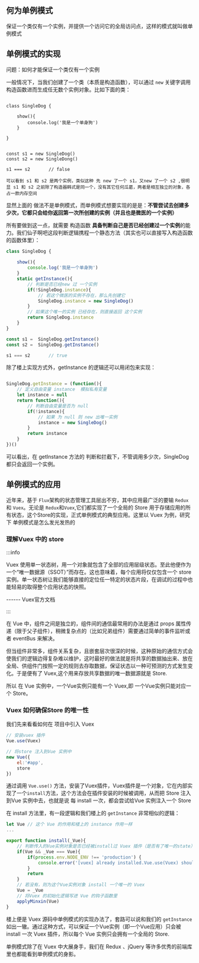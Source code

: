 ## 何为单例模式
保证一个类仅有一个实例，并提供一个访问它的全局访问点，这样的模式就叫做单例模式


## 单例模式的实现

问题：如何才能保证一个类仅有一个实例

一般情况下，当我们创建了一个类（本质是构造函数），可以通过  `new` 关键字调用构造函数进而生成任无数个实例对象。比如下面的类：

```javascipt

class SingleDog {
	
	show(){
		console.log('我是一个单身狗')
	}

}


const s1 = new SingleDog()
const s2 = new SingleDong()

s1 === s2		// false

可以看到 s1 和 s2 是两个实例，类似这种 先 new 了一个 s1，又new 了一个 s2 ,很明显 s1 和 s2 之前除了构造器韩式是同一个，没有其它任何瓜葛，两者是相互独立的对象，各占一款内存空间
```

显然上面的 做法不是单例模式，而单例模式想要实现的是是：**不管尝试去创建多少次，它都只会给你返回第一次所创建的实例（并且也是微医的一个实例）**

所有要做到这一点，就需要 构造函数  **具备判断自己是否已经创建过一个实例**的能力。我们仙子啊吧这段判断逻辑携程一个静态方法（其实也可以直接写入构造函数的函数体里）：

```javascript
class SingleDog {
    
    show(){
        console.log('我是一个单身狗')
    }
    static getInstance(){
        // 判断是否已经new 过 一个实例
        if(!SingleDog.instance){
            // 若这个微医的实例不存在，那么先创建它
            SingleDog.instance = new SingleDog()
        }
        // 如果这个唯一的实例 已经存在，则直接返回 这个实例
        return SingleDog.instance
    }
}

const s1 =  SingleDog.getInstance()
const s2 =  SingleDog.getInstance()

s1 === s2		// true
```



除了楼上实现方式外，getInstance 的逻辑还可以用闭包来实现：

```javascript

SingleDog.getInstance = (function(){
    // 定义自由变量 instance  模拟私有变量
    let instance = null
    return function(){
        // 判断自由变量是否为 null
        if(!instance){
            // 如果 为 null 则 new 出唯一实例
            instance = new SingleDog()
        }
        return instance
    }
})()

```

可以看出，在 getInstance 方法的 判断和拦截下，不管调用多少次，SingleDog 都只会返回一个实例。

## 单例模式的应用

近年来，基于 `Flux`架构的状态管理工具层出不穷，其中应用最广泛的要输 `Redux`和 `Vuex`。无论是 `Redux`和`Vuex`,它们都实现了一个全局的 Store 用于存储应用的所有状态，这个Store的实现，正式单例模式的典型应用。这里以 Vuex 为例，研究下 单例模式是怎么发光发热的

### 理解Vuex 中的 store

:::info

Vuex 使用单一状态树，用一个对象就包含了全部的应用层级状态。至此他便作为一个“唯一数据源（SSOT）”而存在。这也意味着，每个应用将仅仅包含一个 store 实例。单一状态树让我们能够直接的定位任一特定的状态片段，在调试的过程中也能轻易的取得整个应用状态的快照。

------ Vuex官方文档

:::

在 Vue 中，组件之间是独立的，组件间的通信最常用的办法是通过 props 属性传递（限于父子组件），稍微复杂点的（比如兄弟组件）需要通过简单的事件监听或者 eventBus 来解决。



但当组件非常多，组件关系复杂，且嵌套层次很深的时候，这种原始的通信方式会使我们的逻辑边得复杂难以维护，这时最好的做法就是将共享的数据抽出来、放在全局、供组件门按照一定的规则去存取数据，保证状态以一种可预测的方式发生变化。于是便有了 Vuex,这个用来存放共享数据的唯一数据源就是 Store.

所以 在 Vue 实例中，一个Vue实例只能有一个 Vuex,即 一个Vue实例只能对应一个 Store。



### Vuex 如何确保Store 的唯一性

我们先来看看如何在 项目中引入 Vuex

```javascript
// 安装vuex 插件
Vue.use(Vuex)

// 将store 注入到Vue 实例中
new Vue({
    el:'#app',
    store
})
```

通过调用 `Vue.use()` 方法，安装了Vuex插件，Vuex插件是一个对象，它在内部实现了一个`install`方法，这个方法会在插件安装的时候被调用，从而把 Store 注入到Vue 实例中去，也就是说 每  install 一次，都会尝试给Vue 实例注入一个 Store

在 install 方法里，有一段逻辑和我们楼上的 `getInstance` 非常相似的逻辑：

```javascript
let Vue	// 这个 Vue 的作用和楼上的 instance 作用一样
...

export function install(_Vue){
    // 判断传入的Vue实例对象是否已经被install过 Vuex 插件（是否有了唯一的state）
    if(Vue && _Vue === Vue){
        if(process.env.NODE_ENV !== 'production') {
            console.error('[vuex] already installed.Vue.use(Vuex) should be called only once.')
        }
        return 
    }
    // 若没有，则为这个Vue实例对象 install 一个唯一的 Vuex
    Vue = _Vue
    // 将Vuex 的初始化逻辑写进 Vue 的钩子函数里
    applyMinxin(Vue)
}
```

楼上便是 Vuex 源码中单例模式的实现办法了，套路可以说和我们的 `getInstance` 如出一辙。通过这种方式，可以保证一个Vue实例（即一个Vue应用）只会被 install 一次 Vuex 插件，所以每个 Vue 实例只会拥有一个全局的 Store.

单例模式除了在 Vuex 中大展身手，我们在 Redux 、jQuery 等许多优秀的前端库里也都能看到单例模式的身影。


<Vssue title="Vssue Demo" />